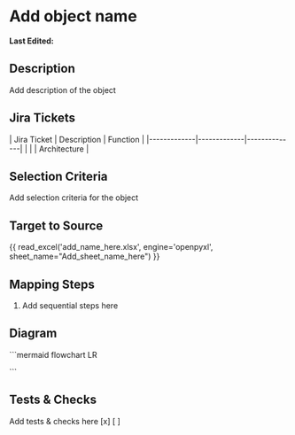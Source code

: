<h1>Add object name</h1>
<p><strong> Last Edited: </strong></p>
<h2>Description</h2>
<p>Add description of the object</p>
<h2>Jira Tickets</h2>
<p>| Jira Ticket | Description | Function     |
|-------------|-------------|--------------|
|             |             | Architecture |</p>
<h2>Selection Criteria</h2>
<p>Add selection criteria for the object</p>
<h2>Target to Source</h2>
<p>{{ read_excel('add_name_here.xlsx', engine='openpyxl', sheet_name="Add_sheet_name_here") }}</p>
<h2>Mapping Steps</h2>
<ol>
<li>Add sequential steps here</li>
</ol>
<h2>Diagram</h2>
<p>```mermaid
flowchart LR</p>
<p>```</p>
<h2>Tests &amp; Checks</h2>
<p>Add tests &amp; checks here
[x]
[ ]</p>